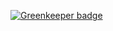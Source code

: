 

[![Greenkeeper badge](https://badges.greenkeeper.io/JustinBeckwith/debugatron.svg)](https://greenkeeper.io/)